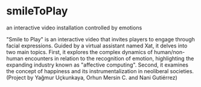 # smileToPlay
an interactive video installation controlled by emotions 




"Smile to Play" is an interactive video that invites players to engage through facial expressions. Guided by a virtual assistant named Xat, it delves into two main topics. First, it explores the complex dynamics of human/non-human encounters in relation to the recognition of emotion, highlighting the expanding industry known as "affective computing". Second, it examines the concept of happiness and its instrumentalization in neoliberal societies.
(Project by Yağmur Uçkunkaya, Orhun Mersin C. and Nani Gutiérrez)

